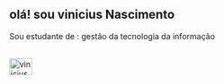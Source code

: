 ## olá! sou vinicius Nascimento

Sou estudante de : gestão da tecnologia da informação
<div style="display: inline_block"><br>

<div> 
  <img align="center" alt="vinicius-java" height="30" width="40" src="https://raw.githubusercontent.com/devicons/devicon/master/icons/java-original.svg">


</div>
